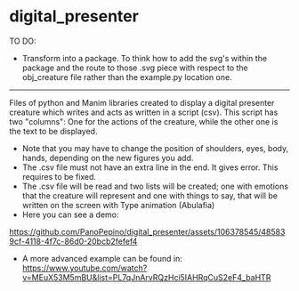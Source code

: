 # digital_presenter

TO DO:

- Transform into a package. To think how to add the svg's within the package and the route to those .svg piece with respect to the obj_creature file rather than the example.py location one.

----------------------------------------------------

Files of python and Manim libraries created to display a digital presenter creature which writes and acts as written in a script (csv). This script has two "columns": One for the actions of the creature, while the other one is the text to be displayed.

- Note that you may have to change the position of shoulders, eyes, body, hands, depending on the new figures you add.
- The .csv file must not have an extra line in the end. It gives error. This requires to be fixed.
- The .csv file will be read and two lists will be created; one with emotions that the creature will represent and one with things to say, that will be written on the screen with Type animation (Abulafia)
- Here you can see a demo:

https://github.com/PanoPepino/digital_presenter/assets/106378545/485839cf-4118-4f7c-86d0-20bcb2fefef4

- A more advanced example can be found in: https://www.youtube.com/watch?v=MEuX53M5mBU&list=PL7qJnArvRQzHci5IAHRqCuS2eF4_baHTR






